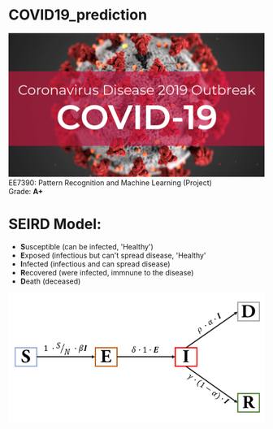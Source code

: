 # COVID19_prediction
![My Image](covid-19.png)   
EE7390: Pattern Recognition and Machine Learning (Project)   
Grade: **A+** 

# SEIRD  Model:
* **S**usceptible (can be infected, 'Healthy')
* **E**xposed (infectious but can't spread disease, 'Healthy'
* **I**nfected (infectious and can spread disease)
* **R**ecovered (were infected, immnune to the disease)
* **D**eath (deceased)

![My Image](SIRD_model.png)   
